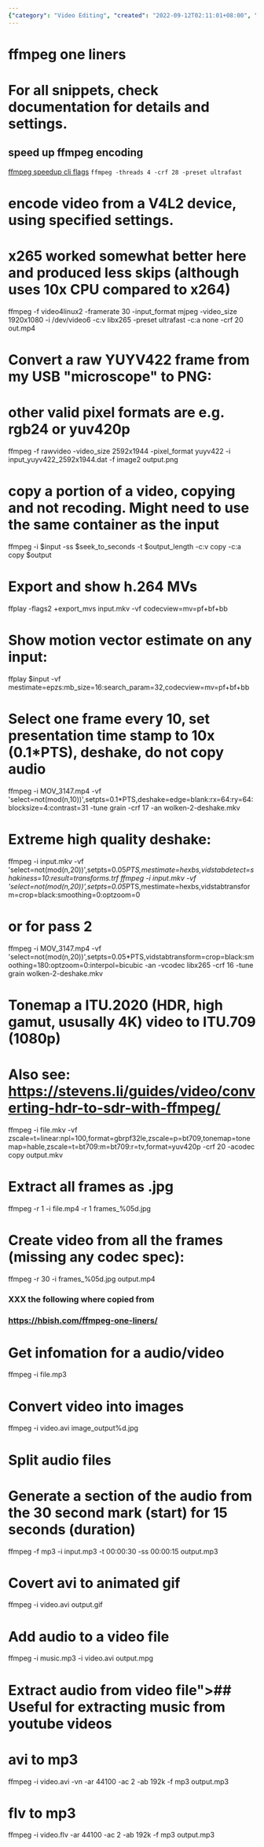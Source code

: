 ```yaml
---
{"category": "Video Editing", "created": "2022-09-12T02:11:01+08:00", "date": "2022-09-12 02:11:01", "description": "This article showcases the versatile capabilities of FFmpeg, a powerful tool for speeding up encoding processes and offering features such as V4L2 device video encoding, frame conversion to PNG, re-encoding bypass, H.26 exporting, HDR video conversion, frame extraction, audio/video data retrieval, AVI/FLV to MP3 conversion, and custom audio quality parameters.", "modified": "2022-11-28T22:08:36+08:00", "tags": ["FFmpeg", "speeding up encoding", "V4L2 device video encoding", "frame conversion to PNG", "re-encoding bypass", "H.26 exporting", "HDR video conversion", "frame extraction", "audio/video data retrieval", "AVI/FLV to MP3 conversion", "custom audio quality parameters"], "title": "Exploring FFmpeg's Advanced Encoding, Conversion, and Audio Functionality"}
---
```

# ffmpeg one liners
# For all snippets, check documentation for details and settings.
## speed up ffmpeg encoding
[ffmpeg speedup cli flags](https://blog.csdn.net/weixin_39981360/article/details/111807188)
`ffmpeg -threads 4 -crf 28 -preset ultrafast`
# encode video from a V4L2 device, using specified settings.
# x265 worked somewhat better here and produced less skips (although uses 10x CPU compared to x264)
ffmpeg -f video4linux2 -framerate 30 -input_format mjpeg -video_size 1920x1080 -i /dev/video6 -c:v libx265 -preset ultrafast -c:a none -crf 20 out.mp4
# Convert a raw YUYV422 frame from my USB "microscope" to PNG:
# other valid pixel formats are e.g. rgb24 or yuv420p
ffmpeg -f rawvideo -video_size 2592x1944 -pixel_format yuyv422 -i input_yuyv422_2592x1944.dat -f image2 output.png
# copy a portion of a video, copying and not recoding. Might need to use the same container as the input
ffmpeg -i $input -ss $seek_to_seconds -t $output_length -c:v copy -c:a copy $output
# Export and show h.264 MVs
ffplay -flags2 +export_mvs input.mkv -vf codecview=mv=pf+bf+bb
# Show motion vector estimate on any input:
ffplay $input -vf mestimate=epzs:mb_size=16:search_param=32,codecview=mv=pf+bf+bb
# Select one frame every 10, set presentation time stamp to 10x (0.1*PTS), deshake, do not copy audio
ffmpeg -i MOV_3147.mp4 -vf 'select=not(mod(n\,10))',setpts=0.1*PTS,deshake=edge=blank:rx=64:ry=64:blocksize=4:contrast=31 -tune grain -crf 17 -an wolken-2-deshake.mkv
# Extreme high quality deshake:
ffmpeg -i input.mkv -vf 'select=not(mod(n\,20))',setpts=0.05*PTS,mestimate=hexbs,vidstabdetect=shakiness=10:result=transforms.trf
ffmpeg -i input.mkv -vf 'select=not(mod(n\,20))',setpts=0.05*PTS,mestimate=hexbs,vidstabtransform=crop=black:smoothing=0:optzoom=0
# or for pass 2
ffmpeg -i MOV_3147.mp4 -vf 'select=not(mod(n\,20))',setpts=0.05*PTS,vidstabtransform=crop=black:smoothing=180:optzoom=0:interpol=bicubic -an -vcodec libx265 -crf 16 -tune grain wolken-2-deshake.mkv
# Tonemap a ITU.2020 (HDR, high gamut, ususally 4K) video to ITU.709 (1080p)
# Also see: https://stevens.li/guides/video/converting-hdr-to-sdr-with-ffmpeg/
ffmpeg -i file.mkv -vf zscale=t=linear:npl=100,format=gbrpf32le,zscale=p=bt709,tonemap=tonemap=hable,zscale=t=bt709:m=bt709:r=tv,format=yuv420p -crf 20 -acodec copy output.mkv
# Extract all frames as <pattern>.jpg
ffmpeg -r 1 -i file.mp4 -r 1 frames_%05d.jpg
# Create video from all the frames (missing any codec spec):
ffmpeg -r 30 -i frames_%05d.jpg output.mp4
### XXX the following where copied from
###     https://hbish.com/ffmpeg-one-liners/
# Get infomation for a audio/video
ffmpeg -i file.mp3
# Convert video into images
ffmpeg -i video.avi image_output%d.jpg
# Split audio files
# Generate a section of the audio from the 30 second mark (start) for 15 seconds (duration)
ffmpeg -f mp3 -i input.mp3 -t 00:00:30 -ss 00:00:15 output.mp3
# Covert avi to animated gif
ffmpeg -i video.avi output.gif
# Add audio to a video file
ffmpeg -i music.mp3 -i video.avi output.mpg
# Extract audio from video file"&gt;## Useful for extracting music from youtube videos
# avi to mp3
ffmpeg -i video.avi -vn -ar 44100 -ac 2 -ab 192k -f mp3 output.mp3
# flv to mp3
ffmpeg -i video.flv -ar 44100 -ac 2 -ab 192k -f mp3 output.mp3